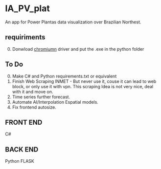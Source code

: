# IA_PV_plat

An app for Power Plantas data visualization over Brazilian Northest.

## requiriments

 0. Donwload [chromiumn](https://sites.google.com/a/chromium.org/chromedriver/downloads) driver and put the .exe
  in the python folder

## To Do
 0. Make C# and Python requirements.txt or equivalent
 1. Finish Web Scraping INMET - But never use it, couse it can lead to web block, or only use it with vpn.
    This scraping Idea is not very nice, deal with it and move on.
 2. Time series further forecast. 
 3. Automate AI/Interpolation Espatial models.
 4. Fix frontend autosize.

## FRONT END

C#

## BACK END

Python FLASK
